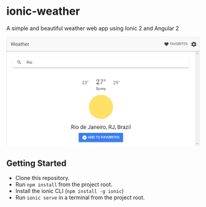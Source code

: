 # ionic-weather
A simple and beautiful weather web app using Ionic 2 and Angular 2

![screenshot](resources/screenshot.png)

## Getting Started
* Clone this repository.
* Run `npm install` from the project root.
* Install the ionic CLI (`npm install -g ionic`)
* Run `ionic serve` in a terminal from the project root.
